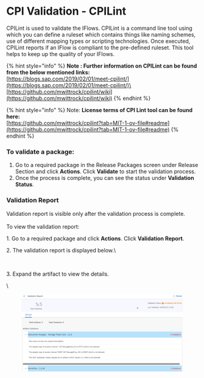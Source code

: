# CPI Validation - CPILint

CPILint is used to validate the IFlows. CPILint is a command line tool using which you can define a ruleset which contains things like naming schemes, use of different mapping types or scripting technologies. Once executed, CPILint reports if an IFlow is compliant to the pre-defined ruleset. This tool helps to keep up the quality of your IFlows.

{% hint style="info" %}
**Note : Further information on CPILint can be found from the below mentioned links:**\
[https://blogs.sap.com/2019/02/01/meet-cpilint/](https://blogs.sap.com/2019/02/01/meet-cpilint/)\
[https://github.com/mwittrock/cpilint/wiki](https://github.com/mwittrock/cpilint/wiki)
{% endhint %}

{% hint style="info" %}
Note: **License terms of CPI Lint tool can be found here:**\
[https://github.com/mwittrock/cpilint?tab=MIT-1-ov-file#readme](https://github.com/mwittrock/cpilint?tab=MIT-1-ov-file#readme)
{% endhint %}

### **To validate a package:**

1. Go to a required package in the Release Packages screen under Release Section and click **Actions**. Click **Validate** to start the validation process.
2. Once the process is complete, you can see the status under **Validation Status**.

### **Validation Report**

Validation report is visible only after the validation process is complete.\
\
To view the validation report:

1\. Go to a required package and click **Actions**. Click **Validation Report**.

2\. The validation report is displayed below.\


<figure><img src="https://www.docs.releaseowl.com/assets/img/governance-1.jpg" alt=""><figcaption></figcaption></figure>

3\. Expand the artifact to view the details.

\


<figure><img src="../../../.gitbook/assets/image (361).png" alt=""><figcaption></figcaption></figure>
